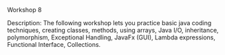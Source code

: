 Workshop 8

Description:
The following workshop lets you practice basic java coding techniques, creating classes, methods, using arrays, Java I/O, inheritance, polymorphism, Exceptional Handling, JavaFx (GUI), Lambda expressions, Functional Interface, Collections.
